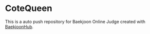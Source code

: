 # CoteQueen
This is a auto push repository for Baekjoon Online Judge created with [BaekjoonHub](https://github.com/BaekjoonHub/BaekjoonHub).
